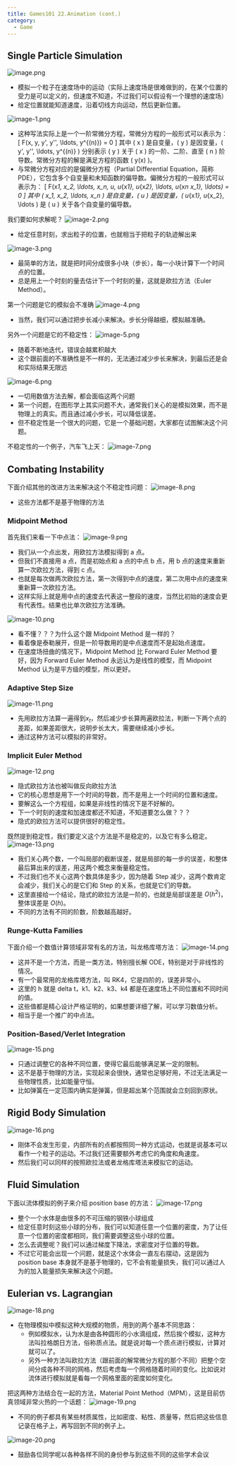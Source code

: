 ```yaml
---
title: Games101 22.Animation (cont.)
category:
  - Game
---
```


## Single Particle Simulation

![image.png](/images/Pub_Note_Games101_22/image.png)

- 模拟一个粒子在速度场中的运动（实际上速度场是很难做到的，在某个位置的受力是可以定义的，但速度不知道，不过我们可以假设有一个理想的速度场）
- 给定位置就能知道速度，沿着切线方向运动，然后更新位置。

![image-1.png](/images/Pub_Note_Games101_22/image-1.png)

- 这种写法实际上是一个一阶常微分方程，常微分方程的一般形式可以表示为：
  \[ F(x, y, y', y'', \ldots, y^{(n)}) = 0 \]
  其中 \( x \) 是自变量，\( y \) 是因变量，\( y', y'', \ldots, y^{(n)} \) 分别表示 \( y \) 关于 \( x \) 的一阶、二阶、直至 \( n \) 阶导数。常微分方程的解是满足方程的函数 \( y(x) \)。
- 与常微分方程对应的是偏微分方程（Partial Differential Equation，简称 PDE），它包含多个自变量和未知函数的偏导数。偏微分方程的一般形式可以表示为：
  \[ F(x*1, x_2, \ldots, x_n, u, u*{x*1}, u*{x*2}, \ldots, u*{x*n x_1}, \ldots) = 0 \]
  其中 \( x_1, x_2, \ldots, x_n \) 是自变量，\( u \) 是因变量，\( u*{x*1}, u*{x_2}, \ldots \) 是 \( u \) 关于各个自变量的偏导数。

我们要如何求解呢？
![image-2.png](/images/Pub_Note_Games101_22/image-2.png)

- 给定任意时刻，求出粒子的位置，也就相当于把粒子的轨迹解出来

![image-3.png](/images/Pub_Note_Games101_22/image-3.png)

- 最简单的方法，就是把时间分成很多小块（步长），每一小块计算下一个时间点的位置。
- 总是用上一个时刻的量去估计下一个时刻的量，这就是欧拉方法（Euler Method）。

第一个问题是它的模拟会不准确
![image-4.png](/images/Pub_Note_Games101_22/image-4.png)

- 当然，我们可以通过把步长减小来解决。步长分得越细，模拟越准确。

另外一个问题是它的不稳定性：
![image-5.png](/images/Pub_Note_Games101_22/image-5.png)

- 随着不断地迭代，错误会越累积越大
- 这个跟前面的不准确性是不一样的，无法通过减少步长来解决，到最后还是会和实际结果无限远

![image-6.png](/images/Pub_Note_Games101_22/image-6.png)

- 一切用数值方法去解，都会面临这两个问题
- 第一个问题，在图形学上其实问题不大，通常我们关心的是模拟效果，而不是物理上的真实。而且通过减小步长，可以降低误差。
- 但不稳定性是一个很大的问题，它是一个基础问题，大家都在试图解决这个问题。

不稳定性的一个例子，汽车飞上天：
![image-7.png](/images/Pub_Note_Games101_22/image-7.png)

## Combating Instability

下面介绍其他的改进方法来解决这个不稳定性问题：
![image-8.png](/images/Pub_Note_Games101_22/image-8.png)

- 这些方法都不是基于物理的方法

### Midpoint Method

首先我们来看一下中点法：
![image-9.png](/images/Pub_Note_Games101_22/image-9.png)

- 我们从一个点出发，用欧拉方法模拟得到 a 点。
- 但我们不直接用 a 点，而是初始点和 a 点的中点 b 点，用 b 点的速度来重新算一次欧拉方法，得到 c 点。
- 也就是每次做两次欧拉方法，第一次得到中点的速度，第二次用中点的速度来重新算一次欧拉方法。
- 这样实际上就是用中点的速度去代表这一整段的速度，当然比初始的速度会更有代表性。结果也比单次欧拉方法准确。

![image-10.png](/images/Pub_Note_Games101_22/image-10.png)

- 看不懂？？？为什么这个跟 Midpoint Method 是一样的？
- 看着像是泰勒展开，但是一阶导数用的是中点速度而不是起始点速度。
- 在速度场扭曲的情况下，Midpoint Method 比 Forward Euler Method 要好，因为 Forward Euler Method 永远认为是线性的模型，而 Midpoint Method 认为是平方级的模型，所以更好。

### Adaptive Step Size

![image-11.png](/images/Pub_Note_Games101_22/image-11.png)

- 先用欧拉方法算一遍得到$x_t$，然后减少步长算两遍欧拉法，判断一下两个点的差距，如果差距很大，说明步长太大，需要继续减小步长。
- 通过这种方法可以模拟的非常好。

### Implicit Euler Method

![image-12.png](/images/Pub_Note_Games101_22/image-12.png)

- 隐式欧拉方法也被叫做反向欧拉方法
- 它的核心思想是用下一个时间的导数，而不是用上一个时间的位置和速度。
- 要解这么一个方程组，如果是非线性的情况下是不好解的。
- 下一个时刻的速度和加速度都还不知道，不知道要怎么做？？？
- 隐式的欧拉方法可以提供很好的稳定性。

既然提到稳定性，我们要定义这个方法是不是稳定的，以及它有多么稳定。
![image-13.png](/images/Pub_Note_Games101_22/image-13.png)

- 我们关心两个数，一个叫局部的截断误差，就是局部的每一步的误差，和整体最后算出来的误差，用这两个概念来衡量稳定性。
- 不过我们也不关心这两个数具体是多少，因为随着 Step 减少，这两个数肯定会减少，我们关心的是它们和 Step 的关系，也就是它们的导数。
- 这里直接给一个结论，隐式的欧拉方法是一阶的，也就是局部误差是 $O(h^2)$，整体误差是 $O(h)$。
- 不同的方法有不同的阶数，阶数越高越好。

### Runge-Kutta Families

下面介绍一个数值计算领域非常有名的方法，叫龙格库塔方法：
![image-14.png](/images/Pub_Note_Games101_22/image-14.png)

- 这并不是一个方法，而是一类方法，特别擅长解 ODE，特别是对于非线性的情况。
- 有一个最常用的龙格库塔方法，叫 RK4，它是四阶的，误差非常小。
- 这里的 h 就是 delta t，k1、k2、k3、k4 都是在速度场上不同位置和不同时间的值。
- 这些值都是精心设计严格证明的，如果想要详细了解，可以学习数值分析。
- 相当于是一个推广的中点法。

### Position-Based/Verlet Integration

![image-15.png](/images/Pub_Note_Games101_22/image-15.png)

- 只通过调整它的各种不同位置，使得它最后能够满足某一定的限制。
- 这不是基于物理的方法，实现起来会很快，通常也足够好用，不过无法满足一些物理性质，比如能量守恒。
- 比如弹簧在一定范围内确实是弹簧，但是超出某个范围就会立刻回到原状。

## Rigid Body Simulation

![image-16.png](/images/Pub_Note_Games101_22/image-16.png)

- 刚体不会发生形变，内部所有的点都按照同一种方式运动，也就是说基本可以看作一个粒子的运动。不过我们还需要额外考虑它的角度和角速度。
- 然后我们可以同样的按照欧拉法或者龙格库塔法来模拟它的运动。

## Fluid Simulation

下面以流体模拟的例子来介绍 position base 的方法：
![image-17.png](/images/Pub_Note_Games101_22/image-17.png)

- 整个一个水体是由很多的不可压缩的钢铁小球组成
- 给定任意时刻这些小球的分布，我们可以知道任意一个位置的密度，为了让任意一个位置的密度都相同，我们需要调整这些小球的位置。
- 怎么去调整呢？我们可以通过梯度下降法，求密度对于位置的导数。
- 不过它可能会出现一个问题，就是这个水体会一直左右摆动，这是因为 position base 本身就不是基于物理的，它不会有能量损失，我们可以通过人为的加入能量损失来解决这个问题。

## Eulerian vs. Lagrangian

![image-18.png](/images/Pub_Note_Games101_22/image-18.png)

- 在物理模拟中模拟这种大规模的物质，用到的两个基本不同思路：
  - 例如模拟水，认为水是由各种圆形的小水滴组成，然后挨个模拟，这种方法叫拉格朗日方法，俗称质点法。就是说对每一个质点进行模拟，计算对就可以了。
  - 另外一种方法叫欧拉方法（跟前面的解常微分方程的那个不同）把整个空间分成各种不同的网格，然后考虑每一个网格随着时间的变化。比如说对流体进行模拟就是看每一个网格里面的密度如何变化。

把这两种方法结合在一起的方法，Material Point Method（MPM），这是目前仿真领域非常火热的一个话题：
![image-19.png](/images/Pub_Note_Games101_22/image-19.png)

- 不同的例子都具有某些材质属性，比如密度、粘性、质量等，然后把这些信息记录在格子上，再写回到不同的例子上。

![image-20.png](/images/Pub_Note_Games101_22/image-20.png)

- 鼓励各位同学呢以各种各样不同的身份参与到这些不同的这些学术会议
